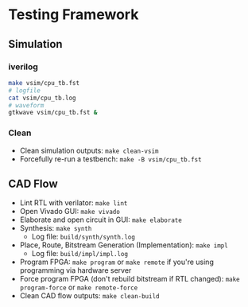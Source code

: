 # Testing Framework

## Simulation
### iverilog
```bash
make vsim/cpu_tb.fst
# logfile
cat vsim/cpu_tb.log
# waveform
gtkwave vsim/cpu_tb.fst &
```


###  Clean
- Clean simulation outputs: `make clean-vsim`
- Forcefully re-run a testbench: `make -B vsim/cpu_tb.fst`

## CAD Flow
- Lint RTL with verilator: `make lint`
- Open Vivado GUI: `make vivado`
- Elaborate and open circuit in GUI: `make elaborate`
- Synthesis: `make synth`
    - Log file: `build/synth/synth.log`
- Place, Route, Bitstream Generation (Implementation): `make impl`
    - Log file: `build/impl/impl.log`
- Program FPGA: `make program` or `make remote` if you're using programming via hardware server
- Force program FPGA (don't rebuild bitstream if RTL changed): `make program-force` or `make remote-force`
- Clean CAD flow outputs: `make clean-build`
